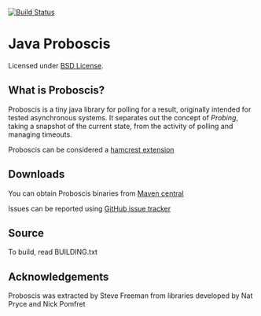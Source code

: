 [![Build Status](https://travis-ci.org/sf105/proboscis?branch=master)](https://travis-ci.org/sf015/proboscis)

Java Proboscis
=============
Licensed under [BSD License][].

What is Proboscis?
-----------------
Proboscis is a tiny java library for polling for a result, originally intended for tested
asynchronous systems. It separates out the concept of *Probing*, taking a snapshot of the current
state, from the activity of polling and managing timeouts.

Proboscis can be considered a [hamcrest extension][]

Downloads
---------
You can obtain Proboscis binaries from [Maven central][]

Issues can be reported using [GitHub issue tracker][]

Source
------
To build, read BUILDING.txt

Acknowledgements
----------------
Proboscis was extracted by Steve Freeman from libraries developed by Nat Pryce and Nick Pomfret


[BSD License]: http://opensource.org/licenses/BSD-3-Clause
[Maven central]: http://search.maven.org/#search%7Cga%7C1%7Cg%3Aorg.hamcrest
[hamcrest extension]: https://github.com/hamcrest/JavaHamcrest/wiki/Related-Projects
[GitHub issue tracker]: https://github.com/proboscis/issues
